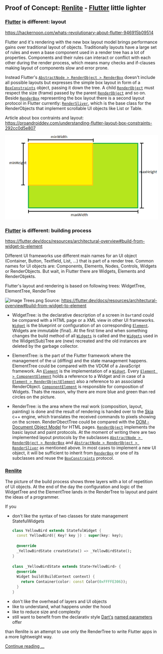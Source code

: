 ## Proof of Concept: [Renlite](https://github.com/renlite/flutter/blob/master/renlite/README.md) - [Flutter](https://flutter.dev/) little lighter

### [Flutter](https://flutter.dev/) is different: layout
https://hackernoon.com/whats-revolutionary-about-flutter-946915b09514

Flutter and it's rendering with the new box layout model brings performance gains over traditional layout of objects. Traditionally layouts have a large set of rules and even a base component used in a render tree has a lot of properties. Components and their rules can interact or conflict with each other during the render process, which means many checks and if-clauses making layout of components slow and error prone.

Instead Flutter's [`AbstractNode > RenderObject > RenderBox`](https://api.flutter.dev/flutter/rendering/RenderBox-class.html) doesn't include all possible layouts but expresses the simple box layout in form of a [`BoxConstraints`](https://api.flutter.dev/flutter/rendering/BoxConstraints-class.html) object, passing it down the tree. A child [`RenderObject`](https://api.flutter.dev/flutter/rendering/RenderObject-class.html) must respect the size (frame) passed by the parent [`RenderObject`](https://api.flutter.dev/flutter/rendering/RenderObject-class.html) and so on. Beside [`RenderBox`](https://api.flutter.dev/flutter/rendering/RenderBox-class.html) representing the box layout there is a second layout protocol in Flutter currently: [`RenderSliver`](https://api.flutter.dev/flutter/rendering/RenderSliver-class.html), which is the base class for the RenderObjects that implement scrollable UI objects like List or Table.

Article about box contraints and layout: https://proandroiddev.com/understanding-flutter-layout-box-constraints-292cc0d5e807

![box_constraints](https://github.com/renlite/dart_flutter/blob/master/flutter_box_layout.png)

### [Flutter](https://flutter.dev/) is different: building process
https://flutter.dev/docs/resources/architectural-overview#build-from-widget-to-element

Different UI frameworks use different main names for an UI object (Container, Button, Textfield, List, ...) that is part of a render tree. Common names for UI objects are: Components, Elements, Nodes, Controls, Widgets or RenderObjects. But wait, in Flutter there are Widgets, Elements and RenderObjekts.

Flutter's layout and rendering is based on following trees: WidgetTree, ElementTree, RenderTree

![image](https://flutter.dev/images/arch-overview/trees.png)
Trees.png Source: https://flutter.dev/docs/resources/architectural-overview#build-from-widget-to-element

* WidgetTree: is the declarative description of a screen in `Dart`and could be compared with a HTML page or a XML view in other UI frameworks. [`Widget`](https://api.flutter.dev/flutter/widgets/Widget-class.html) is the blueprint or configuration of an corresponding [`Element`](https://api.flutter.dev/flutter/widgets/Element-class.html). Widgets are immutable (final). At the first time and when something changes the build method of all [`Widgets`](https://api.flutter.dev/flutter/widgets/Widget-class.html) is called and the [`Widgets`](https://api.flutter.dev/flutter/widgets/Widget-class.html) used in the Widget(Sub)Tree are (new) recreated and the old instances are deleted by the garbage collector.

* ElementTree: is the part of the Flutter framework where the management of the ui (diffing) and the state management happens. ElementTree could be compared with the VDOM of a JavaScript framework. An [`Element`](https://api.flutter.dev/flutter/widgets/Element-class.html) is the implementation of a [`Widget`](https://api.flutter.dev/flutter/widgets/Widget-class.html). Every [`Element > ComponentElement`](https://api.flutter.dev/flutter/widgets/ComponentElement-class.html) holds a reference to a Widget and in case of a [`Element > RenderObjectElement`](https://api.flutter.dev/flutter/widgets/RenderObjectElement-class.html) also a reference to an associated RenderObject. [`ComponentElement`](https://api.flutter.dev/flutter/widgets/ComponentElement-class.html) is responsible for composition of Widgets. Thats the reason, why there are more blue and green than red circles on the picture.

* RenderTree: is the area where the real work (composition, layout, painting) is done and the result of rendering is handed over to the [Skia](https://skia.org/) c++ engine, which translates the received commands to pixels showing on the screen. RenderObectTree could be compared with the [DOM - Document Object Model](https://developer.mozilla.org/en-US/docs/Web/API/Document_Object_Model/Introduction) for HTML pages. [`RenderObject`](https://api.flutter.dev/flutter/rendering/RenderObject-class.html) implements the basic layout and paint protocols. At the moment of writing there are two implemented layout protocols by the subclasses [`AbstractNode > RenderObject > RenderBox`](https://api.flutter.dev/flutter/rendering/RenderBox-class.html) and [`AbstractNode > RenderObject > RenderSliver`](https://api.flutter.dev/flutter/rendering/RenderSliver-class.html) as mentioned above. In most cases to implement a new UI object, it will be sufficient to inherit from [`RenderBox`](https://api.flutter.dev/flutter/rendering/RenderBox-class.html) or one of its subclasses and reuse the [`BoxConstraints`](https://api.flutter.dev/flutter/rendering/BoxConstraints-class.html) protocol.

### [Renlite](https://github.com/renlite/flutter/blob/master/renlite/README.md)
The picture of the build process shows three layers with a lot of repetition of UI objects. At the end of the day the configuration and logic of the WidgetTree and the ElementTree lands in the RenderTree to layout and paint the ideas of a programmer.

If you
* don't like the syntax of two classes for state management StatefulWidgets
  ```dart
  class YellowBird extends StatefulWidget {
    const YellowBird({ Key? key }) : super(key: key);

    @override
    _YellowBirdState createState() => _YellowBirdState();
  }

  class _YellowBirdState extends State<YellowBird> {
    @override
    Widget build(BuildContext context) {
      return Container(color: const Color(0xFFFFE306));
    }
  }
  ```
* don't like the overhead of layers and UI objects
* like to understand, what happens under the hood
* like to reduce size and complexity
* still want to benefit from the declarativ style [Dart's](https://dart.dev/) [named parameters](https://dart.dev/guides/language/language-tour#parameters) offer

than Renlite is an attempt to use only the RenderTree to write Flutter apps in a more lightweight way.

[Continue reading ...](https://github.com/renlite/flutter/blob/master/renlite/README.md)
